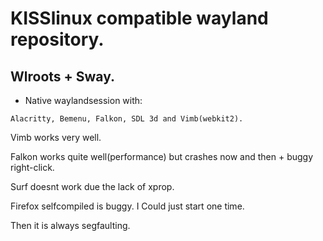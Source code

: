 # KISSlinux compatible wayland repository.

## Wlroots + Sway.

- Native waylandsession with:
```
Alacritty, Bemenu, Falkon, SDL 3d and Vimb(webkit2).
```

Vimb works very well.

Falkon works quite well(performance) but crashes now and then + buggy right-click.

Surf doesnt work due the lack of xprop.

Firefox selfcompiled is buggy. I Could just start one time.

Then it is always segfaulting.

